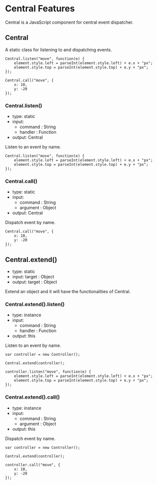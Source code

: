 # Central Features

Central is a JavaScript component for central event dispatcher.

## Central

A static class for listening to and dispatching events.

	Central.listen("move", function(e) {
		element.style.left = parseInt(element.style.left) + e.x + "px";
		element.style.top = parseInt(element.style.top) + e.y + "px";
	});
	
	Central.call("move", {
		x: 10,
		y: -20
	});

### Central.listen()

* type: static
* input:
	* command : String
	* handler : Function
* output: Central

Listen to an event by name.

	Central.listen("move", function(e) {
		element.style.left = parseInt(element.style.left) + e.x + "px";
		element.style.top = parseInt(element.style.top) + e.y + "px";
	});

### Central.call()

* type: static
* input:
	* command : String
	* argument : Object
* output: Central

Dispatch event by name.

	Central.call("move", {
		x: 10,
		y: -20
	});

## Central.extend()

* type: static
* input: target : Object
* output: target : Object

Extend an object and it will have the functionalities of Central.

### Central.extend().listen()

* type: instance
* input:
	* command : String
	* handler : Function
* output: this

Listen to an event by name.

	var controller = new Controller();
	
	Central.extend(controller);
	
	controller.listen("move", function(e) {
		element.style.left = parseInt(element.style.left) + e.x + "px";
		element.style.top = parseInt(element.style.top) + e.y + "px";
	});

### Central.extend().call()

* type: instance
* input:
	* command : String
	* argument : Object
* output: this

Dispatch event by name.

	var controller = new Controller();
	
	Central.extend(controller);
	
	controller.call("move", {
		x: 10,
		y: -20
	});
